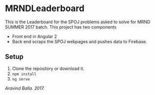 # MRNDLeaderboard

This is the Leaderboard for the SPOJ problems asked to solve for MRND SUMMER 2017 batch. This project has two components
- Front end in Angular 2
- Back end scraps the SPOJ webpages and pushes data to Firebase.

## Setup
1. Clone the repository or download it.
2. ```npm install```
3. ```ng serve```

_Aravind Balla. 2017._